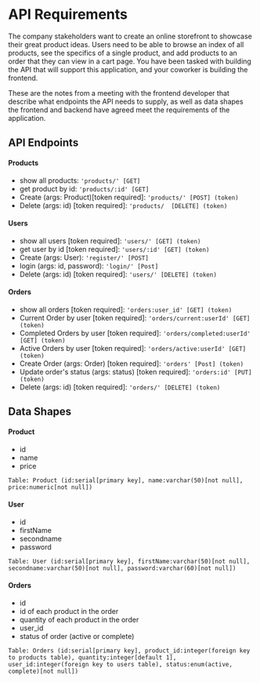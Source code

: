 # API Requirements
The company stakeholders want to create an online storefront to showcase their great product ideas. Users need to be able to browse an index of all products, see the specifics of a single product, and add products to an order that they can view in a cart page. You have been tasked with building the API that will support this application, and your coworker is building the frontend.

These are the notes from a meeting with the frontend developer that describe what endpoints the API needs to supply, as well as data shapes the frontend and backend have agreed meet the requirements of the application. 

## API Endpoints
#### Products
- show all products: `'products/' [GET]`
- get product by id: `'products/:id' [GET]`
- Create (args: Product)[token required]: `'products/' [POST] (token)`
- Delete (args: id) [token required]: `'products/  [DELETE] (token)`

#### Users
- show all users [token required]: `'users/' [GET] (token)`
- get user by id [token required]: `'users/:id' [GET] (token)`
- Create (args: User): `'register/' [POST]`
- login (args: id, password): `'login/' [Post]`
- Delete (args: id) [token required]: `'users/' [DELETE] (token)`

#### Orders
- show all orders [token required]: `'orders:user_id' [GET] (token)`
- Current Order by user [token required]: `'orders/current:userId' [GET] (token)`
- Completed Orders by user [token required]: `'orders/completed:userId' [GET] (token)`
- Active Orders by user [token required]: `'orders/active:userId' [GET] (token)`
- Create Order (args: Order) [token required]: `'orders' [Post] (token)`
- Update order's status (args: status) [token required]: `'orders:id' [PUT] (token)`
- Delete (args: id) [token required]: `'orders/' [DELETE] (token)`

## Data Shapes
#### Product
-  id
- name
- price

```
Table: Product (id:serial[primary key], name:varchar(50)[not null], price:numeric[not null])
```
#### User
- id
- firstName
- secondname
- password

```
Table: User (id:serial[primary key], firstName:varchar(50)[not null], secondname:varchar(50)[not null], password:varchar(60)[not null])
```
#### Orders
- id
- id of each product in the order
- quantity of each product in the order
- user_id
- status of order (active or complete)

```
Table: Orders (id:serial[primary key], product_id:integer(foreign key to products table), quantity:integer[default 1], user_id:integer(foreign key to users table), status:enum(active, complete)[not null])
```
